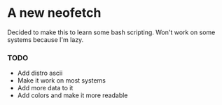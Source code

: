# A new neofetch

Decided to make this to learn some bash scripting. Won't work on some systems because I'm lazy.

### TODO
* Add distro ascii
* Make it work on most systems
* Add more data to it
* Add colors and make it more readable
